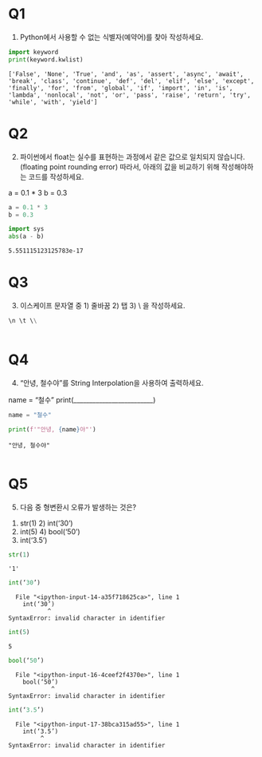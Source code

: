 
# Q1

1. Python에서 사용할 수 없는 식별자(예약어)를 찾아 작성하세요.


```python
import keyword
print(keyword.kwlist)
```

    ['False', 'None', 'True', 'and', 'as', 'assert', 'async', 'await', 'break', 'class', 'continue', 'def', 'del', 'elif', 'else', 'except', 'finally', 'for', 'from', 'global', 'if', 'import', 'in', 'is', 'lambda', 'nonlocal', 'not', 'or', 'pass', 'raise', 'return', 'try', 'while', 'with', 'yield']
    

# Q2

2. 파이썬에서 float는 실수를 표현하는 과정에서 같은 값으로 일치되지 않습니다.
(floating point rounding error)
따라서, 아래의 값을 비교하기 위해 작성해야하는 코드를 작성하세요.

a = 0.1 * 3
b = 0.3


```python
a = 0.1 * 3
b = 0.3
```


```python
import sys
abs(a - b)
```




    5.551115123125783e-17



# Q3

3. 이스케이프 문자열 중 1) 줄바꿈 2) 탭 3) \ 을 작성하세요.




```python
\n \t \\
```


```python

```

# Q4

4. “안녕, 철수야”를 String Interpolation을 사용하여 출력하세요.

name = “철수”
print(_________________________)


```python
name = "철수"

print(f'"안녕, {name}야"')
```

    "안녕, 철수야"
    


```python

```

# Q5

5. 다음 중 형변환시 오류가 발생하는 것은?

1) str(1) 2) int(‘30’)
3) int(5) 4) bool(‘50’)
5) int(‘3.5’)


```python
str(1)
```




    '1'




```python
int(‘30’)
```


      File "<ipython-input-14-a35f718625ca>", line 1
        int(‘30’)
               ^
    SyntaxError: invalid character in identifier
    



```python
int(5)
```




    5




```python
bool(‘50’)
```


      File "<ipython-input-16-4ceef2f4370e>", line 1
        bool(‘50’)
                ^
    SyntaxError: invalid character in identifier
    



```python
int(‘3.5’)
```


      File "<ipython-input-17-38bca315ad55>", line 1
        int(‘3.5’)
             ^
    SyntaxError: invalid character in identifier
    



```python

```

